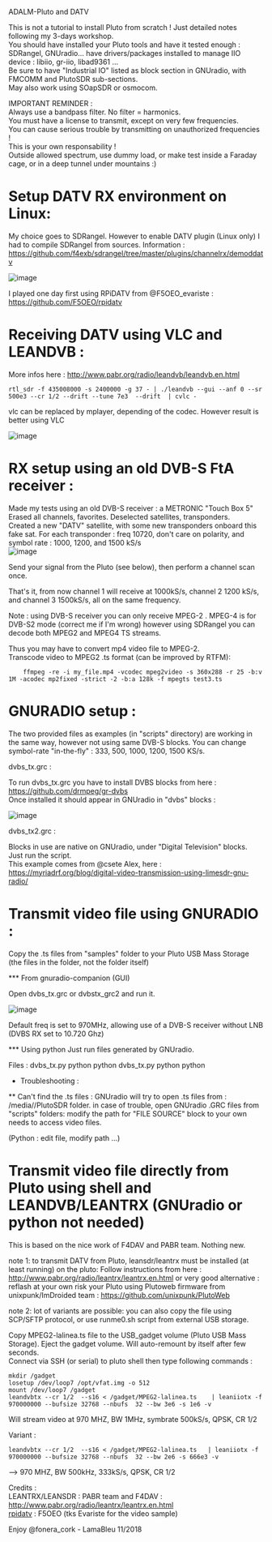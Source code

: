 ADALM-Pluto and DATV

This is not a tutorial to install Pluto from scratch ! Just detailed notes following my 3-days workshop.  
You should have installed your Pluto tools and have it tested enough : SDRangel, GNUradio... have drivers/packages installed to manage IIO device : libiio, gr-iio, libad9361 ...  
Be sure to have "Industrial IO" listed as block section in GNUradio, with FMCOMM and PlutoSDR sub-sections.  
May also work using SOapSDR or osmocom.  

IMPORTANT REMINDER :  
Always use a bandpass filter. No filter = harmonics.  
You must have a license to transmit, except on very few frequencies.  
You can cause serious trouble by transmitting on unauthorized frequencies !  
 This is your own responsability !  
Outside allowed spectrum, use dummy load, or make test inside a Faraday cage, or in a deep tunnel under mountains :)  



Setup DATV RX environment on Linux: 
===================================

My choice goes  to SDRangel. 
However to enable DATV plugin (Linux only) I had to compile SDRangel from sources. 
Information : https://github.com/f4exb/sdrangel/tree/master/plugins/channelrx/demoddatv  

![image](https://user-images.githubusercontent.com/26578895/48941520-24c7d980-ef1c-11e8-88ac-23e613ba854e.png)


I played one day first using RPiDATV from @F5OEO_evariste  : https://github.com/F5OEO/rpidatv  
  
    
Receiving DATV using VLC and LEANDVB :
======================================

More infos here : http://www.pabr.org/radio/leandvb/leandvb.en.html  

    rtl_sdr -f 435008000 -s 2400000 -g 37 - | ./leandvb --gui --anf 0 --sr 500e3 --cr 1/2 --drift --tune 7e3  --drift  | cvlc -  
  
vlc can be replaced by mplayer, depending of the codec. However result is better using VLC
  
![image](https://user-images.githubusercontent.com/26578895/49224506-e0d44900-f3e1-11e8-901c-2d40c6fd0609.png)
  
  
  
RX setup using an old DVB-S FtA receiver :  
====================================

Made my tests using an old DVB-S receiver : a METRONIC "Touch Box 5"  
Erased all channels, favorites. Deselected satellites, transponders.  
Created a new "DATV" satellite, with some new transponders onboard this fake sat. 
For each transponder : freq 10720, don't care on polarity, and symbol rate : 1000, 1200, and 1500 kS/s  
![image](https://user-images.githubusercontent.com/26578895/48941174-c2baa480-ef1a-11e8-81e6-bddc9e49f6e9.png)  

Send your signal from the Pluto (see below), then perform a channel scan once.  

That's it, from now channel 1 will receive at 1000kS/s, channel 2 1200 kS/s, and channel 3 1500kS/s, all on the same frequency.  

Note : using DVB-S receiver you can only receive MPEG-2 . 
MPEG-4 is for DVB-S2 mode (correct me if I'm wrong) however using SDRangel you can decode both MPEG2 and MPEG4 TS streams.  

Thus you may have to convert mp4 video file to MPEG-2.  
Transcode video to MPEG2 .ts format (can be improved by RTFM):  

        ffmpeg -re -i my_file.mp4 -vcodec mpeg2video -s 360x288 -r 25 -b:v 1M -acodec mp2fixed -strict -2 -b:a 128k -f mpegts test3.ts  


GNURADIO setup :
================
The two provided files as examples (in "scripts" directory) are working in the same way, however not using same DVB-S blocks.
You can change symbol-rate "in-the-fly" : 333, 500, 1000, 1200, 1500 KS/s. 

dvbs_tx.grc :  

To run dvbs_tx.grc you have to install DVBS blocks from here  : https://github.com/drmpeg/gr-dvbs  
Once installed it should appear in GNUradio in "dvbs" blocks : 

![image](https://user-images.githubusercontent.com/26578895/48941069-550e7880-ef1a-11e8-845d-9b060eef682a.png)  


dvbs_tx2.grc :  

Blocks in use are native on GNUradio, under "Digital Television" blocks. Just run the script.  
This example comes from @csete Alex, here : https://myriadrf.org/blog/digital-video-transmission-using-limesdr-gnu-radio/


Transmit video file using GNURADIO :
================================

Copy the .ts files from "samples" folder to your Pluto USB Mass Storage (the files in the folder, not the folder itself)

*** From gnuradio-companion (GUI)

Open dvbs_tx.grc or dvbstx_grc2 and run it.  


![image](https://user-images.githubusercontent.com/26578895/48941283-33fa5780-ef1b-11e8-82a0-6e6ba0d305ee.png)  


Default freq is set to 970MHz, allowing use of a DVB-S receiver without LNB (DVBS RX set to 10.720 Ghz)

*** Using python
Just run files generated by GNUradio. 

Files : dvbs_tx.py python
python dvbs_tx.py
python python

-  Troubleshooting :

** Can't find the .ts files :
    GNUradio will try to open .ts files from : /media/<username>/PlutoSDR folder.
    in case of trouble, open GNUradio .GRC files from "scripts" folders:
    modify the path for "FILE SOURCE" block to your own needs to access video files.

 (Python : edit file, modify path ...)



Transmit video file directly from Pluto using shell and LEANDVB/LEANTRX (GNUradio or python not needed) 
===============================================================================================

This is based on the nice work of F4DAV and PABR team.  Nothing new.  

note 1: to transmit DATV from Pluto, leansdr/leantrx must be installed (at least running) on the pluto: 
 Follow instructions from here : http://www.pabr.org/radio/leantrx/leantrx.en.html 
or very good alternative : reflash at your own risk your Pluto using Plutoweb firmware from unixpunk/ImDroided team : https://github.com/unixpunk/PlutoWeb  

note 2: lot of variants are possible: you can also copy the file using SCP/SFTP protocol, or use  runme0.sh script from external USB storage.  


Copy MPEG2-lalinea.ts file to the USB_gadget volume (Pluto USB Mass Storage). 
Eject the gadget volume. Will auto-remount by itself after few seconds.  
Connect via SSH (or serial) to pluto shell then type following commands : 

	mkdir /gadget
	losetup /dev/loop7 /opt/vfat.img -o 512
	mount /dev/loop7 /gadget
	leandvbtx --cr 1/2  --s16 < /gadget/MPEG2-lalinea.ts    | leaniiotx -f 970000000 --bufsize 32768 --nbufs  32 --bw 3e6 -s 1e6 -v

Will stream video at 970 MHZ, BW 1MHz, symbrate 500kS/s, QPSK, CR 1/2  

Variant :  

	leandvbtx --cr 1/2  --s16 < /gadget/MPEG2-lalinea.ts   | leaniiotx -f 970000000 --bufsize 32768 --nbufs  32 --bw 2e6 -s 666e3 -v  

--> 970 MHZ, BW 500kHz, 333kS/s, QPSK, CR 1/2  


Credits :  
LEANTRX/LEANSDR : PABR team and F4DAV : http://www.pabr.org/radio/leantrx/leantrx.en.html  
[rpidatv](https://github.com/F5OEO/rpidatv) : F5OEO (tks Evariste for the video sample)  



Enjoy 
@fonera_cork - LamaBleu 11/2018




